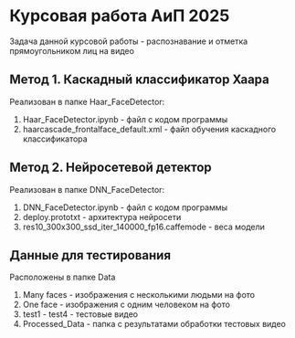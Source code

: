 # Курсовая работа АиП 2025

Задача данной курсовой работы - распознавание и отметка прямоугольником лиц на видео  
## Метод 1. Каскадный классификатор Хаара
Реализован в папке Haar_FaceDetector:  
1. Haar_FaceDetector.ipynb - файл с кодом программы  
2. haarcascade_frontalface_default.xml - файл обучения каскадного классификатора  

## Метод 2. Нейросетевой детектор
Реализован в папке DNN_FaceDetector:  
1. DNN_FaceDetector.ipynb - файл с кодом программы  
2. deploy.prototxt - архитектура нейросети  
3. res10_300x300_ssd_iter_140000_fp16.caffemode - веса модели

## Данные для тестирования
Расположены в папке Data
1. Many faces - изображения с несколькими людьми на фото  
2. One face - изображения с одним человеком на фото  
3. test1 - test4 - тестовые видео  
4. Processed_Data - папка с результатами обработки тестовых видео
